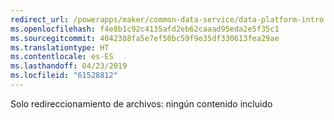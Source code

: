 ```yaml
---
redirect_url: /powerapps/maker/common-data-service/data-platform-intro
ms.openlocfilehash: f4e8b1c92c4135afd2eb62caaad95eda2e5f35c1
ms.sourcegitcommit: 4042388fa5e7ef50bc59f9e35df330613fea29ae
ms.translationtype: HT
ms.contentlocale: es-ES
ms.lasthandoff: 04/23/2019
ms.locfileid: "61528812"
---
```

Solo redireccionamiento de archivos: ningún contenido incluido